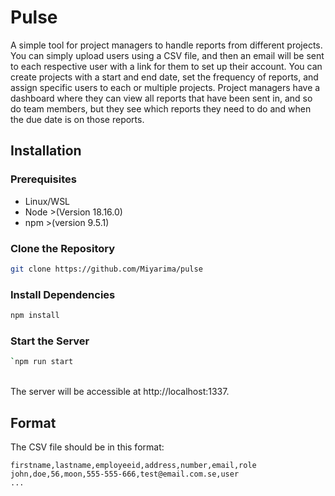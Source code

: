 # Pulse

A simple tool for project managers to handle reports from different projects. You can simply upload users using a CSV file, and then an email will be sent to each respective user with a link for them to set up their account.
You can create projects with a start and end date, set the frequency of reports, and assign specific users to each or multiple projects. Project managers have a dashboard where they can view all reports that have been sent in, and so do team members, but they see which reports they need to do and when the due date is on those reports.

## Installation

### Prerequisites

- Linux/WSL
- Node >(Version 18.16.0)
- npm >(version 9.5.1)

### Clone the Repository

```bash
git clone https://github.com/Miyarima/pulse
```

### Install Dependencies

```bash
npm install
```

### Start the Server

```bash
`npm run start
```
<br>
The server will be accessible at http://localhost:1337.

## Format

The CSV file should be in this format:

```
firstname,lastname,employeeid,address,number,email,role
john,doe,56,moon,555-555-666,test@email.com.se,user
...
```
